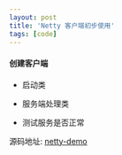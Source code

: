 ```yaml
---
layout: post
title: 'Netty 客户端初步使用'
tags: [code]
---
```


#### 创建客户端

- 启动类


- 服务端处理类


- 测试服务是否正常

源码地址: [netty-demo](https://github.com/g5niusx/netty-demo/tree/master/src/main/java/com/java/netty/simple/demo)


